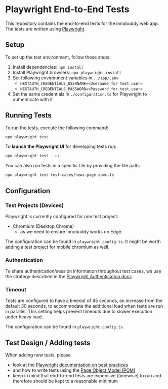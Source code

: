 # Playwright End-to-End Tests

This repository contains the end-to-end tests for the innobuddy web app. The tests are written using [Playwright](https://playwright.dev/).

## Setup

To set up the test environment, follow these steps:

1. Install dependencies: `npm install`
2. Install Playwright browsers: `npx playwright install`
3. Set following environment variables in `../app/.env`
   - `NEXTAUTH_CREDENTIALS_USERNAME=<Username for test user>`
   - `NEXTAUTH_CREDENTIALS_PASSWORD=<Password for test user>`
4. Set the same credentials in `./configuration.ts` for Playwright to authenticate with it

## Running Tests

To run the tests, execute the following command:

```bash
npx playwright test
```

To **launch the Playwright UI** for developing tests run:

```bash
npx playwright test --ui
```

You can also run tests in a specific file by providing the file path:

```bash
npx playwright test test-cases/news-page.spec.ts
```

## Configuration

### Test Projects (Devices)

Playwright is currently configured for one test project:

- Chromium (Desktop Chrome)
  - as we need to ensure Innobuddy works on Edge.

The configuration can be found in `playwright.config.ts`.
It might be worth adding a test project for mobile chromium as well.

### Authentication

To share authentication/session information throughout test cases, we use the strategy described in the [Playwright Authentication docs](https://playwright.dev/docs/auth)

### Timeout

Tests are configured to have a timeout of 45 seconds, an increase from the default 30 seconds, to accommodate the additional load when tests are run in parallel.
This setting helps prevent timeouts due to slower execution under heavy load.

The configuration can be found in `playwright.config.ts`.

## Test Design / Adding tests

When adding new tests, please

- look at the [Playwright documentation on best practices](https://playwright.dev/docs/best-practices)
- and how to write tests using the [Page Object Model (POM)](https://playwright.dev/docs/pom)
- keep in mind that end-to-end tests are expensive (timewise) to run and therefore should be kept to a reasonable minimum
